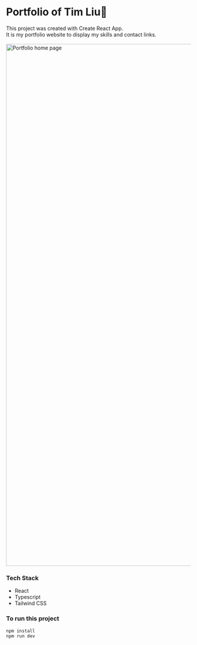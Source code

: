 # Portfolio of Tim Liu🥳
This project was created with Create React App.\
It is my portfolio website to display my skills and contact links. \
\
<img width="1419" alt="Portfolio home page" src="https://github.com/Livingpool/portfolio/assets/52132459/8fe7b2a1-dc25-46f0-a175-c68615b7cd21">


### Tech Stack
- React
- Typescript
- Tailwind CSS

### To run this project
```
npm install
npm run dev
```
